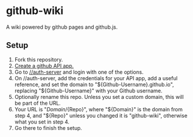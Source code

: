 # github-wiki
A wiki powered by github pages and github.js.

## Setup
1. Fork this repository.
2. [Create a github API app.](https://github.com/settings/applications/new)
3. Go to [//auth-server](https://auth-server.herokuapp.com) and login with one of the options.
4. On //auth-server, add the credentials for your API app, add a useful reference, and set the domain to "${Github-Username}.github.io", replacing "${Github-Username}" with your Github username.
5. Optionally rename this repo. Unless you set a custom domain, this will be part of the URL.
6. Your URL is "${Domain}/${Repo}", where "${Domain}" is the domain from step 4, and "${Repo}" unless you changed it is "github-wiki", otherwise what you set in step 4.
7. Go there to finish the setup.
